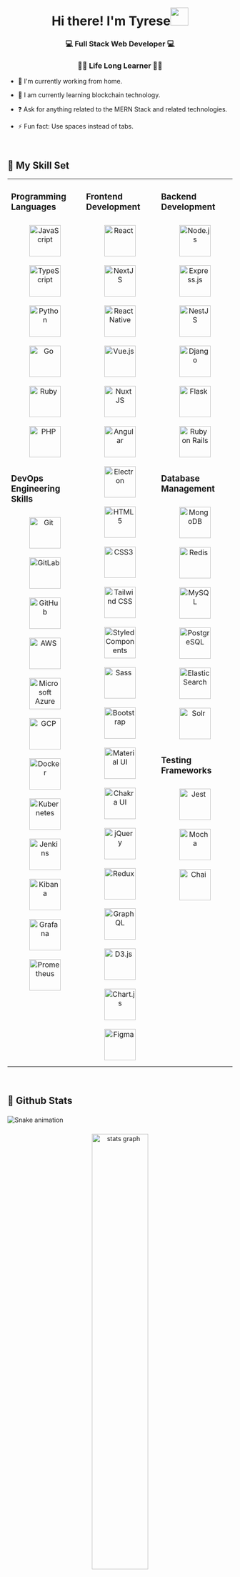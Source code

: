 # <div align="center">Hi there! I'm Tyrese<img src="https://camo.githubusercontent.com/e8e7b06ecf583bc040eb60e44eb5b8e0ecc5421320a92929ce21522dbc34c891/68747470733a2f2f6d656469612e67697068792e636f6d2f6d656469612f6876524a434c467a6361737252346961377a2f67697068792e676966" width="40" /></div>

### <div align="center">💻 Full Stack Web Developer 💻</div>

### <div align="center">👨‍⚖️ Life Long Learner 👨‍⚖️</div>

- 🔭 I'm currently working from home.

- 🌱 I am currently learning blockchain technology.

- ❓ Ask for anything related to the MERN Stack and related technologies.

- ⚡ Fun fact: Use spaces instead of tabs.

<br/>

## 💪 My Skill Set

<table><tr><td valign="top" width="33%">

### Programming Languages

<div align="center">  
<a href="https://www.javascript.com/" target="_blank"><img style="padding: 10px" src="https://profilinator.rishav.dev/skills-assets/javascript-original.svg" alt="JavaScript" height="70" width="70" /></a>  
<a href="https://www.typescriptlang.org/" target="_blank"><img style="padding: 10px" src="https://profilinator.rishav.dev/skills-assets/typescript-original.svg" alt="TypeScript" height="70" width="70" /></a>  
<a href="https://www.python.org/" target="_blank"><img style="padding: 10px" src="https://profilinator.rishav.dev/skills-assets/python-original.svg" alt="Python" height="70" width="70" /></a>  
<a href="https://go.dev/" target="_blank"><img style="padding: 10px" src="https://profilinator.rishav.dev/skills-assets/go-original.svg" alt="Go" height="70" width="70" /></a>  
<a href="https://www.ruby-lang.org/en/" target="_blank"><img style="padding: 10px" src="https://profilinator.rishav.dev/skills-assets/ruby-original-wordmark.svg" alt="Ruby" height="70" width="70" /></a>  
<a href="https://www.php.net/" target="_blank"><img style="padding: 10px" src="https://profilinator.rishav.dev/skills-assets/php-original.svg" alt="PHP" height="70" width="70" /></a>  
</div>

### DevOps Engineering Skills

<div align="center">  
<a href="https://github.com/" target="_blank"><img style="padding: 10px" src="https://profilinator.rishav.dev/skills-assets/git-scm-icon.svg" alt="Git" height="70" width="70" /></a>  
<a href="https://about.gitlab.com/" target="_blank"><img style="padding: 10px" src="https://profilinator.rishav.dev/skills-assets/gitlab.svg" alt="GitLab" height="70" width="70" /></a>  
<a href="https://github.com/" target="_blank"><img style="padding: 10px" src="https://api.iconify.design/devicon/github.svg" alt="GitHub" height="70" width="70" /></a>  
<a href="https://aws.amazon.com/" target="_blank"><img style="padding: 10px" src="https://api.iconify.design/skill-icons/aws-dark.svg" alt="AWS" height="70" width="70" /></a>  
<a href="https://azure.microsoft.com/en-us/" target="_blank"><img style="padding: 10px" src="https://api.iconify.design/skill-icons/azure-dark.svg" alt="Microsoft Azure" height="70" width="70" /></a>  
<a href="https://cloud.google.com/" target="_blank"><img style="padding: 10px" src="https://profilinator.rishav.dev/skills-assets/google_cloud-icon.svg" alt="GCP" height="70" width="70" /></a>  
<a href="https://www.docker.com/" target="_blank"><img style="padding: 10px" src="https://profilinator.rishav.dev/skills-assets/docker-original-wordmark.svg" alt="Docker" height="70" width="70" /></a>  
<a href="https://kubernetes.io/" target="_blank"><img style="padding: 10px" src="https://profilinator.rishav.dev/skills-assets/kubernetes-icon.svg" alt="Kubernetes" height="70" width="70" /></a>  
<a href="https://www.jenkins.io/" target="_blank"><img style="padding: 10px" src="https://profilinator.rishav.dev/skills-assets/jenkins-icon.svg" alt="Jenkins" height="70" width="70" /></a>  
<a href="https://www.elastic.co/kibana/" target="_blank"><img style="padding: 10px" src="https://profilinator.rishav.dev/skills-assets/kibana.png" alt="Kibana" height="70" width="70" /></a>  
<a href="https://grafana.com/" target="_blank"><img style="padding: 10px" src="https://profilinator.rishav.dev/skills-assets/grafana.png" alt="Grafana" height="70" width="70" /></a>  
<a href="https://prometheus.io/" target="_blank"><img style="padding: 10px" src="https://api.iconify.design/logos/prometheus.svg" alt="Prometheus" height="70" width="70" /></a>  
</div>

</td><td valign="top" width="33%">

### Frontend Development

<div align="center">  
<a href="https://reactjs.org/" target="_blank"><img style="padding: 10px" src="https://profilinator.rishav.dev/skills-assets/react-original-wordmark.svg" alt="React" height="70" width="70" /></a>  
<a href="https://nextjs.org/" target="_blank"><img style="padding: 10px" src="https://profilinator.rishav.dev/skills-assets/nextjs.png" alt="NextJS" height="70" width="70" /></a>  
<a href="https://reactnative.dev/" target="_blank"><img style="padding: 10px" src="https://api.iconify.design/tabler/brand-react-native.svg" alt="React Native" height="70" width="70" /></a>  
<a href="https://vuejs.org/" target="_blank"><img style="padding: 10px" src="https://profilinator.rishav.dev/skills-assets/vuejs-original-wordmark.svg" alt="Vue.js" height="70" width="70" /></a>  
<a href="https://nuxtjs.org/" target="_blank"><img style="padding: 10px" src="https://profilinator.rishav.dev/skills-assets/nuxt.png" alt="Nuxt JS" height="70" width="70" /></a>  
<a href="https://angular.io/" target="_blank"><img style="padding: 10px" src="https://profilinator.rishav.dev/skills-assets/angularjs-original.svg" alt="Angular" height="70" width="70" /></a>  
<a href="https://www.electronjs.org/" target="_blank"><img style="padding: 10px" src="https://profilinator.rishav.dev/skills-assets/electron-original.svg" alt="Electron" height="70" width="70" /></a>  
<a href="https://en.wikipedia.org/wiki/HTML5" target="_blank"><img style="padding: 10px" src="https://profilinator.rishav.dev/skills-assets/html5-original-wordmark.svg" alt="HTML5" height="70" width="70" /></a>  
<a href="https://www.w3schools.com/css/" target="_blank"><img style="padding: 10px" src="https://profilinator.rishav.dev/skills-assets/css3-original-wordmark.svg" alt="CSS3" height="70" width="70" /></a>  
<a href="https://www.tailwindcss.com/" target="_blank"><img style="padding: 10px" src="https://profilinator.rishav.dev/skills-assets/tailwindcss.svg" alt="Tailwind CSS" height="70" width="70" /></a>  
<a href="https://styled-components.com/" target="_blank"><img style="padding: 10px" src="https://profilinator.rishav.dev/skills-assets/styled-components.png" alt="Styled Components" height="70" width="70" /></a>  
<a href="https://sass-lang.com/" target="_blank"><img style="padding: 10px" src="https://profilinator.rishav.dev/skills-assets/sass-original.svg" alt="Sass" height="70" width="70" /></a>  
<a href="https://getbootstrap.com/docs/3.4/javascript/" target="_blank"><img style="padding: 10px" src="https://profilinator.rishav.dev/skills-assets/bootstrap-plain.svg" alt="Bootstrap" height="70" width="70" /></a>  
<a href="https://mui.com/" target="_blank"><img style="padding: 10px" src="https://profilinator.rishav.dev/skills-assets/mui.png" alt="Material UI" height="70" width="70" /></a>  
<a href="https://chakra-ui.com/" target="_blank"><img style="padding: 10px" src="https://profilinator.rishav.dev/skills-assets/chakraui.png" alt="Chakra UI" height="70" width="70" /></a>  
<a href="https://jquery.com/" target="_blank"><img style="padding: 10px" src="https://profilinator.rishav.dev/skills-assets/jquery.png" alt="jQuery" height="70" width="70" /></a>  
<a href="https://redux.js.org/" target="_blank"><img style="padding: 10px" src="https://profilinator.rishav.dev/skills-assets/redux-original.svg" alt="Redux" height="70" width="70" /></a>  
<a href="https://graphql.org/" target="_blank"><img style="padding: 10px" src="https://profilinator.rishav.dev/skills-assets/graphql.png" alt="GraphQL" height="70" width="70" /></a>  
<a href="https://d3js.org/" target="_blank"><img style="padding: 10px" src="https://profilinator.rishav.dev/skills-assets/d3js-original.svg" alt="D3.js" height="70" width="70" /></a>  
<a href="https://www.chartjs.org/" target="_blank"><img style="padding: 10px" src="https://profilinator.rishav.dev/skills-assets/logo-title.svg" alt="Chart.js" height="70" width="70" /></a>  
<a href="https://www.figma.com/" target="_blank"><img style="padding: 10px" src="https://profilinator.rishav.dev/skills-assets/figma-icon.svg" alt="Figma" height="70" width="70" /></a>  
</div>

</td><td valign="top" width="33%">

### Backend Development

<div align="center">  
<a href="https://nodejs.org/" target="_blank"><img style="padding: 10px" src="https://api.iconify.design/skill-icons/nodejs-dark.svg" alt="Node.js" height="70" width="70" /></a>  
<a href="https://expressjs.com/" target="_blank"><img style="padding: 10px" src="https://api.iconify.design/skill-icons/expressjs-dark.svg" alt="Express.js" height="70" width="70" /></a>  
<a href="https://nestjs.com/" target="_blank"><img style="padding: 10px" src="https://profilinator.rishav.dev/skills-assets/nestjs.svg" alt="NestJS" height="70" width="70" /></a>  
<a href="https://www.djangoproject.com/" target="_blank"><img style="padding: 10px" src="https://api.iconify.design/skill-icons/django.svg" alt="Django" height="70" width="70" /></a>  
<a href="https://flask.palletsprojects.com/" target="_blank"><img style="padding: 10px" src="https://profilinator.rishav.dev/skills-assets/flask.png" alt="Flask" height="70" width="70" /></a>  
<a href="https://rubyonrails.org/" target="_blank"><img style="padding: 10px" src="https://profilinator.rishav.dev/skills-assets/rails-original-wordmark.svg" alt="Ruby on Rails" height="70" width="70" /></a>  
</div>

### Database Management

<div align="center">  
<a href="https://www.mongodb.com/" target="_blank"><img style="padding: 10px" src="https://profilinator.rishav.dev/skills-assets/mongodb-original-wordmark.svg" alt="MongoDB" height="70" width="70" /></a>  
<a href="https://redis.io/" target="_blank"><img style="padding: 10px" src="https://profilinator.rishav.dev/skills-assets/redis-original-wordmark.svg" alt="Redis" height="70" width="70" /></a>  
<a href="https://www.mysql.com/" target="_blank"><img style="padding: 10px" src="https://profilinator.rishav.dev/skills-assets/mysql-original-wordmark.svg" alt="MySQL" height="70" width="70" /></a>  
<a href="https://www.postgresql.org/" target="_blank"><img style="padding: 10px" src="https://profilinator.rishav.dev/skills-assets/postgresql-original-wordmark.svg" alt="PostgreSQL" height="70" width="70" /></a>  
<a href="https://www.elastic.co/" target="_blank"><img style="padding: 10px" src="https://profilinator.rishav.dev/skills-assets/elasticsearch.png" alt="Elastic Search" height="70" width="70" /></a>  
<a href="https://solr.apache.org/" target="_blank"><img style="padding: 10px" src="https://profilinator.rishav.dev/skills-assets/apache_solr-icon.svg" alt="Solr" height="70" width="70" /></a>  
</div>

### Testing Frameworks

<div align="center">  
<a href="https://www.jestjs.io/" target="_blank"><img style="padding: 10px" src="https://profilinator.rishav.dev/skills-assets/jest.svg" alt="Jest" height="70" width="70" /></a>  
<a href="https://mochajs.org/" target="_blank"><img style="padding: 10px" src="https://profilinator.rishav.dev/skills-assets/mocha.png" alt="Mocha" height="70" width="70" /></a>  
<a href="https://www.chaijs.com/" target="_blank"><img style="padding: 10px" src="https://profilinator.rishav.dev/skills-assets/chai.png" alt="Chai" height="70" width="70" /></a>  
</div>

</td></tr></table>

<br/>

## 🎉 Github Stats

###

<img src="https://raw.githubusercontent.com/Tyrese-FullStackGenius/Tyrese-FullStackGenius/output/snake.svg" alt="Snake animation" />

<br clear="both">

###

<div align="center">
  <img src="https://github-readme-stats.vercel.app/api?username=Tyrese-FullStackGenius&hide_title=false&hide_rank=false&show_icons=true&count_private=true&disable_animations=false&theme=dracula&locale=en&hide_border=false" width="50%" alt="stats graph"  />
  <img src="https://streak-stats.demolab.com?user=Tyrese-FullStackGenius&locale=en&mode=daily&theme=dracula&hide_border=false&border_radius=5" width="50%" alt="streak graph"  />
  <img src="https://github-readme-stats.vercel.app/api/top-langs?username=Tyrese-FullStackGenius&locale=en&hide_title=false&layout=compact&card_width=320&langs_count=6&theme=dracula&hide_border=false" width="50%" alt="languages graph"  />
</div>

###

<br/>

## 🤝 Support

<div align="center">🎀 Contributions (<a href="https://guides.github.com/introduction/flow" title="GitHub flow">GitHub Flow</a>), 🔥 issues, and 🥮 feature requests are most welcome!</div>

<div align="center">💙 If you like my projects, Give them ⭐ and Share it with friends!</div>

<br/>

<div align="center">
    <a href="https://www.buymeacoffee.com/Tyrese3915" target="_blank" style="display: inline-block;">
        <img align="center" style="border-radius: 30px" src="https://cdn.buymeacoffee.com/buttons/v2/default-yellow.png" height="60" alt="Tyrese3915" />
    </a>
    <a href="https://liberapay.com/Tyrese3915" target="_blank" style="display: inline-block;">
        <img align="center" style="border-radius: 30px" src="https://liberapay.com/assets/liberapay/logo-v2_black-on-yellow.svg?etag=.yjV53S_Yb2wp7l1bfBotLA~~" height="60" alt="Tyrese3915" />
    </a>
    <a href="https://ko-fi.com/Tyrese3915" target="_blank" style="display: inline-block;">
        <img align="center" style="border-radius: 30px" src="https://cdn.ko-fi.com/cdn/kofi3.png?v=3" height="60" alt="Tyrese3915" />
    </a>
</div>

<br />

---

<div align="center">Made by ❤️ Tyrese</div>

## <div align="center">⚡️<i>Stay awesome!</i>⚡️</div>
